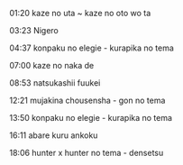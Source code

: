 01:20 kaze no uta ~ kaze no oto wo ta

03:23 Nigero

04:37 konpaku no elegie - kurapika no tema

07:00 kaze no naka de

08:53 natsukashii fuukei

12:21 mujakina chousensha - gon no tema

13:50 konpaku no elegie - kurapika no tema

16:11 abare kuru ankoku

18:06 hunter x hunter no tema - densetsu
